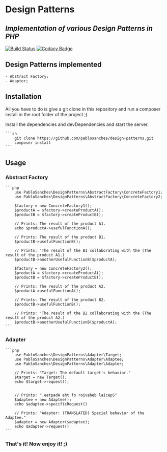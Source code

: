 # Design Patterns
## _Implementation of various Design Patterns in PHP_

[![Build Status](https://travis-ci.org/pablosanches/design-patterns.svg?branch=master)](https://travis-ci.org/pablosanches/design-patterns)
[![Codacy Badge](https://app.codacy.com/project/badge/Grade/ea8501b9f7e6440ca4115f68b90b8d6f)](https://www.codacy.com/gh/pablosanches/design-patterns/dashboard?utm_source=github.com&amp;utm_medium=referral&amp;utm_content=pablosanches/design-patterns&amp;utm_campaign=Badge_Grade)

## Design Patterns implemented

    - Abstract Factory;
    - Adapter;

## Installation

All you have to do is give a git clone in this repository and run a composer install in the root folder of the project ;).

Install the dependencies and devDependencies and start the server.

    ```sh
        git clone https://github.com/pablosanches/design-patterns.git
        composer install
    ```

## Usage

### Abstract Factory
    ```php
        use PabloSanches\DesignPatterns\AbstractFactory\ConcreteFactory1;
        use PabloSanches\DesignPatterns\AbstractFactory\ConcreteFactory2;

        $factory = new ConcreteFactory1();
        $productA = $factory->createProductA();
        $productB = $factory->createProductB();

        // Prints: The result of the product A1.
        echo $productA->usefulFunctionA();

        // Prints: The result of the product B1.
        $productB->usefulFunctionB();

        // Prints: 'The result of the B1 collaborating with the (The result of the product A1.)
        $productB->anotherUsefulFunctionB($productA);

        $factory = new ConcreteFactory2();
        $productA = $factory->createProductA();
        $productB = $factory->createProductB();

        // Prints: The result of the product A2.
        $productA->usefulFunctionA();

        // Prints: The result of the product B2.
        $productB->usefulFunctionB();

        // Prints: 'The result of the B2 collaborating with the (The result of the product A2.)
        $productB->anotherUsefulFunctionB($productA);
    ```

### Adapter
    ```php
        use PabloSanches\DesignPatterns\Adapter\Target;
        use PabloSanches\DesignPatterns\Adapter\Adaptee;
        use PabloSanches\DesignPatterns\Adapter\Adapter;

        // Prints: "Target: The default target's behavior."
        $target = new Target();
        echo $target->request();


        // Prints: ".eetpadA eht fo roivaheb laicepS"
        $adaptee = new Adaptee();
        echo $adaptee->specificRequest()

        // Prints: "Adapter: (TRANSLATED) Special behavior of the Adaptee."
        $adapter = new Adapter($adaptee);
        echo $adapter->request()
    ```

### That's it! Now enjoy it! ;)
